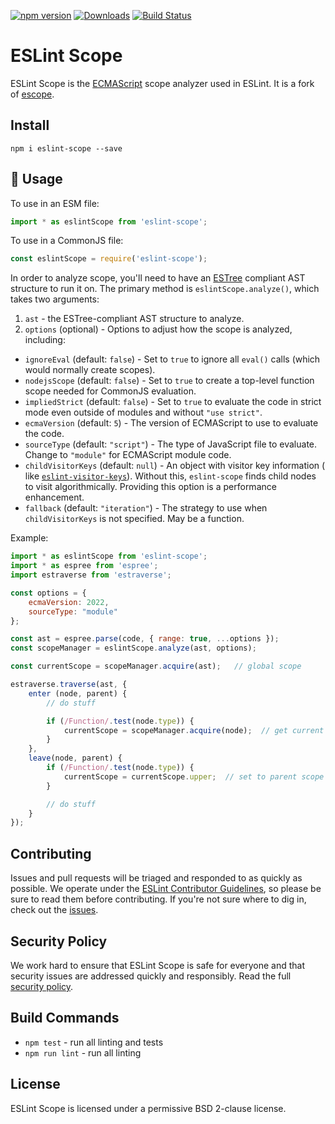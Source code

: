 [![npm version](https://img.shields.io/npm/v/eslint-scope.svg)](https://www.npmjs.com/package/eslint-scope)
[![Downloads](https://img.shields.io/npm/dm/eslint-scope.svg)](https://www.npmjs.com/package/eslint-scope)
[![Build Status](https://github.com/eslint/eslint-scope/workflows/CI/badge.svg)](https://github.com/eslint/eslint-scope/actions)

# ESLint Scope

ESLint Scope is the [ECMAScript](http://www.ecma-international.org/publications/standards/Ecma-262.htm) scope analyzer
used in ESLint. It is a fork of [escope](http://github.com/estools/escope).

## Install

```
npm i eslint-scope --save
```

## 📖 Usage

To use in an ESM file:

```js
import * as eslintScope from 'eslint-scope';
```

To use in a CommonJS file:

```js
const eslintScope = require('eslint-scope');
```

In order to analyze scope, you'll need to have an [ESTree](https://github.com/estree/estree) compliant AST structure to
run it on. The primary method is `eslintScope.analyze()`, which takes two arguments:

1. `ast` - the ESTree-compliant AST structure to analyze.
2. `options` (optional) - Options to adjust how the scope is analyzed, including:

* `ignoreEval` (default: `false`) - Set to `true` to ignore all `eval()` calls (which would normally create scopes).
* `nodejsScope` (default: `false`) - Set to `true` to create a top-level function scope needed for CommonJS evaluation.
* `impliedStrict` (default: `false`) - Set to `true` to evaluate the code in strict mode even outside of modules and
  without `"use strict"`.
* `ecmaVersion` (default: `5`) - The version of ECMAScript to use to evaluate the code.
* `sourceType` (default: `"script"`) - The type of JavaScript file to evaluate. Change to `"module"` for ECMAScript
  module code.
* `childVisitorKeys` (default: `null`) - An object with visitor key information (
  like [`eslint-visitor-keys`](https://github.com/eslint/eslint-visitor-keys)). Without this, `eslint-scope` finds child
  nodes to visit algorithmically. Providing this option is a performance enhancement.
* `fallback` (default: `"iteration"`) - The strategy to use when `childVisitorKeys` is not specified. May be a function.

Example:

```js
import * as eslintScope from 'eslint-scope';
import * as espree from 'espree';
import estraverse from 'estraverse';

const options = {
    ecmaVersion: 2022,
    sourceType: "module"
};

const ast = espree.parse(code, { range: true, ...options });
const scopeManager = eslintScope.analyze(ast, options);

const currentScope = scopeManager.acquire(ast);   // global scope

estraverse.traverse(ast, {
    enter (node, parent) {
        // do stuff

        if (/Function/.test(node.type)) {
            currentScope = scopeManager.acquire(node);  // get current function scope
        }
    },
    leave(node, parent) {
        if (/Function/.test(node.type)) {
            currentScope = currentScope.upper;  // set to parent scope
        }

        // do stuff
    }
});
```

## Contributing

Issues and pull requests will be triaged and responded to as quickly as possible. We operate under
the [ESLint Contributor Guidelines](http://eslint.org/docs/developer-guide/contributing), so please be sure to read them
before contributing. If you're not sure where to dig in, check out
the [issues](https://github.com/eslint/eslint-scope/issues).

## Security Policy

We work hard to ensure that ESLint Scope is safe for everyone and that security issues are addressed quickly and
responsibly. Read the full [security policy](https://github.com/eslint/.github/blob/master/SECURITY.md).

## Build Commands

* `npm test` - run all linting and tests
* `npm run lint` - run all linting

## License

ESLint Scope is licensed under a permissive BSD 2-clause license.
